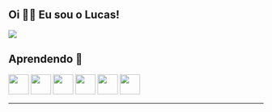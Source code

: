 ## Oi 👋🏼 Eu sou o Lucas! ## 

<picture>
  <source srcset="https://github-readme-stats.vercel.app/api?username=strFelix&show_icons=true&theme=dark" media="(prefers-color-scheme: dark)"/>
  <source srcset="https://github-readme-stats.vercel.app/api?username=strFelix&show_icons=true" media="(prefers-color-scheme: dark), (prefers-color-scheme: no-preference)"/>
  <img src="https://github-readme-stats.vercel.app/api?username=strFelix&show_icons=true" />
</picture>

## Aprendendo 🌱 ##
<div display="flex" flex-direction="row">
  <img src="https://cdn.jsdelivr.net/gh/devicons/devicon/icons/html5/html5-original.svg" width="40" height="40" />
  <img src="https://cdn.jsdelivr.net/gh/devicons/devicon/icons/css3/css3-original.svg" width="40" height="40" />
  <img src="https://cdn.jsdelivr.net/gh/devicons/devicon/icons/javascript/javascript-original.svg" width="40" height="40" />
  <img src="https://cdn.jsdelivr.net/gh/devicons/devicon/icons/c/c-original.svg" width="40" height="40"/>
  <img src="https://cdn.jsdelivr.net/gh/devicons/devicon/icons/linux/linux-original.svg" width="40" height="40" />
  <img src="https://cdn.jsdelivr.net/gh/devicons/devicon/icons/git/git-original.svg" width="40" height="40" />
</div>
<hr>
